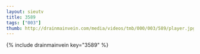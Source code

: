 ```yaml
--- 
layout: sieutv
title: 3589
tags: ["003"]
thumb: http://drainmainvein.com/media/videos/tmb/000/003/589/player.jpg
---
```

{% include drainmainvein key="3589" %} 
